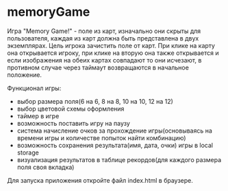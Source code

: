 # memoryGame
Игра "Memory Game!" - поле из карт, изначально они скрыты для пользователя, каждая из карт должна быть представлена в двух экземплярах. 
Цель игрока зачистить поле от карт. При клике на карту она открывается игроку, при клике на вторую она также открывается и если изображения 
на обеих картах совпадают то они исчезают, в противном случае через таймаут возвращаются в начальное положение.

Функционал игры:
- выбор размера поля(6 на 6, 8 на 8, 10 на 10, 12 на 12)
- выбор цветовой схемы оформления
- таймер в игре
- возможность поставить игру на паузу
- система начисление очков за прохождение игры(основываясь на времени игры и количестве попыток найти комбинацию)
- возможность сохранения результата(имя, дата, очки) игры в local storage
- визуализация результатов в таблице рекордов(для каждого размера поля своя вкладка)

Для запуска приложения откройте файл index.html в браузере.
